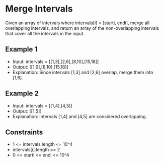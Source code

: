 # Merge Intervals

Given an array of intervals where intervals[i] = [starti, endi], merge all overlapping intervals, and return an array of the non-overlapping intervals that cover all the intervals in the input.

## Example 1

- Input: intervals = [[1,3],[2,6],[8,10],[15,18]]
- Output: [[1,6],[8,10],[15,18]]
- Explanation: Since intervals [1,3] and [2,6] overlap, merge them into [1,6].

## Example 2

- Input: intervals = [[1,4],[4,5]]
- Output: [[1,5]]
- Explanation: Intervals [1,4] and [4,5] are considered overlapping.

## Constraints

- 1 <= intervals.length <= 10^4
- intervals[i].length == 2
- 0 <= starti <= endi <= 10^4
